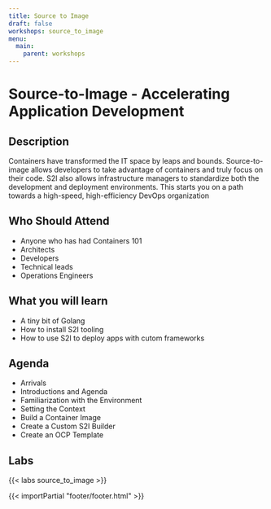 ```yaml
---
title: Source to Image
draft: false
workshops: source_to_image
menu:
  main:
    parent: workshops
---
```


# Source-to-Image - Accelerating Application Development

## Description

Containers have transformed the IT space by leaps and bounds.  Source-to-image allows developers to take advantage of containers and truly focus on their code.  S2I also allows infrastructure managers to standardize both the development and deployment environments.  This starts you on a path towards a high-speed, high-efficiency DevOps organization

## Who Should Attend

- Anyone who has had Containers 101
- Architects
- Developers
- Technical leads
- Operations Engineers

## What you will learn
- A tiny bit of Golang
- How to install S2I tooling
- How to use S2I to deploy apps with cutom frameworks


## Agenda
- Arrivals
- Introductions and Agenda
- Familiarization with the Environment
- Setting the Context
- Build a Container Image
- Create a Custom S2I Builder
- Create an OCP Template

## Labs

{{< labs source_to_image >}}

{{< importPartial "footer/footer.html" >}}